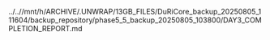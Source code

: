 ../..//mnt/h/ARCHIVE/.UNWRAP/13GB_FILES/DuRiCore_backup_20250805_111604/backup_repository/phase5_5_backup_20250805_103800/DAY3_COMPLETION_REPORT.md